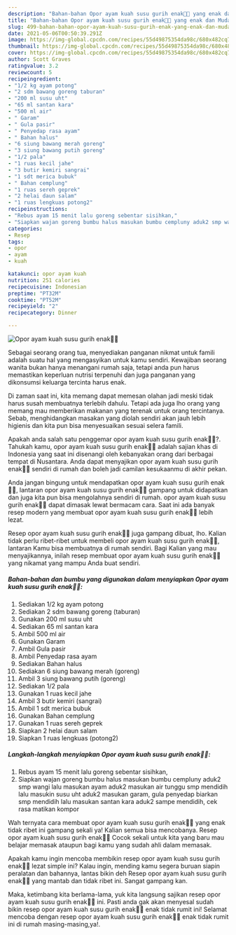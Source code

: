 ```yaml
---
description: "Bahan-bahan Opor ayam kuah susu gurih enak👍🏼 yang enak dan Mudah Dibuat"
title: "Bahan-bahan Opor ayam kuah susu gurih enak👍🏼 yang enak dan Mudah Dibuat"
slug: 499-bahan-bahan-opor-ayam-kuah-susu-gurih-enak-yang-enak-dan-mudah-dibuat
date: 2021-05-06T00:50:39.291Z
image: https://img-global.cpcdn.com/recipes/55d49875354da98c/680x482cq70/opor-ayam-kuah-susu-gurih-enak👍🏼-foto-resep-utama.jpg
thumbnail: https://img-global.cpcdn.com/recipes/55d49875354da98c/680x482cq70/opor-ayam-kuah-susu-gurih-enak👍🏼-foto-resep-utama.jpg
cover: https://img-global.cpcdn.com/recipes/55d49875354da98c/680x482cq70/opor-ayam-kuah-susu-gurih-enak👍🏼-foto-resep-utama.jpg
author: Scott Graves
ratingvalue: 3.2
reviewcount: 5
recipeingredient:
- "1/2 kg ayam potong"
- "2 sdm bawang goreng taburan"
- "200 ml susu uht"
- "65 ml santan kara"
- "500 ml air"
- " Garam"
- " Gula pasir"
- " Penyedap rasa ayam"
- " Bahan halus"
- "6 siung bawang merah goreng"
- "3 siung bawang putih goreng"
- "1/2 pala"
- "1 ruas kecil jahe"
- "3 butir kemiri sangrai"
- "1 sdt merica bubuk"
- " Bahan cemplung"
- "1 ruas sereh geprek"
- "2 helai daun salam"
- "1 ruas lengkuas potong2"
recipeinstructions:
- "Rebus ayam 15 menit lalu goreng sebentar sisihkan,"
- "Siapkan wajan goreng bumbu halus masukan bumbu cempluny aduk2 smp wangi lalu masukan ayam aduk2 masukan air tunggu smp mendidih lalu masukin susu uht aduk2 masukan garam, gula penyedap biarkan smp mendidih lalu masukan santan kara aduk2 sampe mendidih, cek rasa matikan kompor"
categories:
- Resep
tags:
- opor
- ayam
- kuah

katakunci: opor ayam kuah 
nutrition: 251 calories
recipecuisine: Indonesian
preptime: "PT32M"
cooktime: "PT52M"
recipeyield: "2"
recipecategory: Dinner

---
```



![Opor ayam kuah susu gurih enak👍🏼](https://img-global.cpcdn.com/recipes/55d49875354da98c/680x482cq70/opor-ayam-kuah-susu-gurih-enak👍🏼-foto-resep-utama.jpg)

Sebagai seorang orang tua, menyediakan panganan nikmat untuk famili adalah suatu hal yang mengasyikan untuk kamu sendiri. Kewajiban seorang  wanita bukan hanya menangani rumah saja, tetapi anda pun harus memastikan keperluan nutrisi terpenuhi dan juga panganan yang dikonsumsi keluarga tercinta harus enak.

Di zaman  saat ini, kita memang dapat memesan olahan jadi meski tidak harus susah membuatnya terlebih dahulu. Tetapi ada juga lho orang yang memang mau memberikan makanan yang terenak untuk orang tercintanya. Sebab, menghidangkan masakan yang diolah sendiri akan jauh lebih higienis dan kita pun bisa menyesuaikan sesuai selera famili. 



Apakah anda salah satu penggemar opor ayam kuah susu gurih enak👍🏼?. Tahukah kamu, opor ayam kuah susu gurih enak👍🏼 adalah sajian khas di Indonesia yang saat ini disenangi oleh kebanyakan orang dari berbagai tempat di Nusantara. Anda dapat menyajikan opor ayam kuah susu gurih enak👍🏼 sendiri di rumah dan boleh jadi camilan kesukaanmu di akhir pekan.

Anda jangan bingung untuk mendapatkan opor ayam kuah susu gurih enak👍🏼, lantaran opor ayam kuah susu gurih enak👍🏼 gampang untuk didapatkan dan juga kita pun bisa mengolahnya sendiri di rumah. opor ayam kuah susu gurih enak👍🏼 dapat dimasak lewat bermacam cara. Saat ini ada banyak resep modern yang membuat opor ayam kuah susu gurih enak👍🏼 lebih lezat.

Resep opor ayam kuah susu gurih enak👍🏼 juga gampang dibuat, lho. Kalian tidak perlu ribet-ribet untuk membeli opor ayam kuah susu gurih enak👍🏼, lantaran Kamu bisa membuatnya di rumah sendiri. Bagi Kalian yang mau menyajikannya, inilah resep membuat opor ayam kuah susu gurih enak👍🏼 yang nikamat yang mampu Anda buat sendiri.

<!--inarticleads1-->

##### Bahan-bahan dan bumbu yang digunakan dalam menyiapkan Opor ayam kuah susu gurih enak👍🏼:

1. Sediakan 1/2 kg ayam potong
1. Sediakan 2 sdm bawang goreng (taburan)
1. Gunakan 200 ml susu uht
1. Sediakan 65 ml santan kara
1. Ambil 500 ml air
1. Gunakan  Garam
1. Ambil  Gula pasir
1. Ambil  Penyedap rasa ayam
1. Sediakan  Bahan halus
1. Sediakan 6 siung bawang merah (goreng)
1. Ambil 3 siung bawang putih (goreng)
1. Sediakan 1/2 pala
1. Gunakan 1 ruas kecil jahe
1. Ambil 3 butir kemiri (sangrai)
1. Ambil 1 sdt merica bubuk
1. Gunakan  Bahan cemplung
1. Gunakan 1 ruas sereh geprek
1. Siapkan 2 helai daun salam
1. Siapkan 1 ruas lengkuas (potong2)




<!--inarticleads2-->

##### Langkah-langkah menyiapkan Opor ayam kuah susu gurih enak👍🏼:

1. Rebus ayam 15 menit lalu goreng sebentar sisihkan,
1. Siapkan wajan goreng bumbu halus masukan bumbu cempluny aduk2 smp wangi lalu masukan ayam aduk2 masukan air tunggu smp mendidih lalu masukin susu uht aduk2 masukan garam, gula penyedap biarkan smp mendidih lalu masukan santan kara aduk2 sampe mendidih, cek rasa matikan kompor




Wah ternyata cara membuat opor ayam kuah susu gurih enak👍🏼 yang enak tidak ribet ini gampang sekali ya! Kalian semua bisa mencobanya. Resep opor ayam kuah susu gurih enak👍🏼 Cocok sekali untuk kita yang baru mau belajar memasak ataupun bagi kamu yang sudah ahli dalam memasak.

Apakah kamu ingin mencoba membikin resep opor ayam kuah susu gurih enak👍🏼 lezat simple ini? Kalau ingin, mending kamu segera buruan siapin peralatan dan bahannya, lantas bikin deh Resep opor ayam kuah susu gurih enak👍🏼 yang mantab dan tidak ribet ini. Sangat gampang kan. 

Maka, ketimbang kita berlama-lama, yuk kita langsung sajikan resep opor ayam kuah susu gurih enak👍🏼 ini. Pasti anda gak akan menyesal sudah bikin resep opor ayam kuah susu gurih enak👍🏼 enak tidak rumit ini! Selamat mencoba dengan resep opor ayam kuah susu gurih enak👍🏼 enak tidak rumit ini di rumah masing-masing,ya!.

